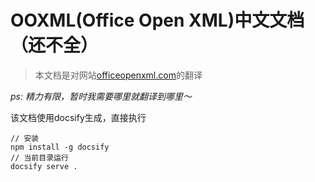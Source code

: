 # OOXML(Office Open XML)中文文档（还不全）

> 本文档是对网站[officeopenxml.com](http://officeopenxml.com/)的翻译

*ps: 精力有限，暂时我需要哪里就翻译到哪里～*

该文档使用docsify生成，直接执行
```
// 安装
npm install -g docsify
// 当前目录运行
docsify serve .
```
